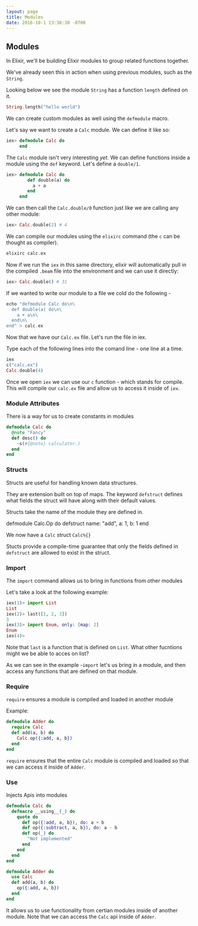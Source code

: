 ```yaml
---
layout: page
title: Modules
date: 2016-10-1 13:38:30 -0700
---
```


## Modules

In Elixir, we'll be building Elixir modules to group related functions together.

We've already seen this in action when using previous modules, such as the `String`.

Looking below we see the module `String` has a function `length` defined on it.

```elixir
String.length("hello world")
```

We can create custom modules as well using the `defmodule` macro.

Let's say we want to create a `Calc` module. We can define it like so:

```elixir
iex> defmodule Calc do
     end
```

The `Calc` module isn't very interesting _yet_. We can define functions inside a module using the `def` keyword. Let's define a `double/1`.

```elixir
iex> defmodule Calc do
        def double(a) do
          a + a
        end
     end
```

We can then call the `Calc.double/0` function just like we are calling any other module:

```elixir
iex> Calc.double(2) # 4
```

We can compile our modules using the `elixirc` command (the `c` can be thought as compiler).

```elixir
elixirc calc.ex
```

Now if we run the `iex` in this same directory, elixir will automatically pull in the compiled `.beam` file into the environment and we can use it directly:

```elixir
iex> Calc.double() # 31
```

If we wanted to write our module to a file we cold do the following - 

```elixir
echo "defmodule Calc do\n\
  def double(a) do\n\
    a + a\n\
  end\n\
end" > calc.ex
```
Now that we have our `Calc.ex` file. Let's run the file in iex. 

Type each of the following lines into the comand line - one line at a time.

```elixir
iex
c("calc.ex")
Calc.double(4)
```

Once we open `iex` we can use our `c` function - which stands for compile. This will compile our `calc.ex` file and allow us to access it inside of `iex`.

### Module Attributes

There is a way for us to create constants in modules

```elixir
defmodule Calc do
  @note "Fancy"
  def desc() do
    ~s(#{@note} calculator.)
  end
end
```


### Structs

Structs are useful for handling known data structures. 

They are extension built on top of maps. The keyword `defstruct` defines what fields the struct will have along with their default values.

Structs take the name of the module they are defined in. 

defmodule Calc.Op do
  defstruct name: "add", a: 1, b: 1
end

We now have a `Calc` struct `Calc%{}`

Stucts provide a compile-time guarantee that only the fields defined in `defstruct` are allowed to exist in the struct. 


### Import
The `import` command allows us to bring in functions from other modules

Let's take a look at the following example:

```elixir
iex(1)> import List
List
iex(2)> last([1, 2, 3])
3
iex(3)> import Enum, only: [map: 2]
Enum
iex(4)> 
```

Note that `last` is a function that is defined on `List`. What other fucntions might we be able to acces on list?

As we can see in the example -`import` let's us bring in a module, and then access any functions that are defined on that module.  


### Require

`require` ensures a module is compiled and loaded in another module 

Example:

```elixir
defmodule Adder do
  require Calc
  def add(a, b) do
    Calc.op({:add, a, b})
  end
end
```

`require` ensures that the entire `Calc` module is compiled and loaded so that we can access it inside of `Adder`.

### Use
Injects Apis into modules

```elixir
defmodule Calc do
  defmacro __using__(_) do
    quote do
      def op({:add, a, b}), do: a + b
      def op({:subtract, a, b}), do: a - b
      def op(_) do
        "Not implemented"
      end
    end
  end
end
```

```elixir
defmodule Adder do
  use Calc
  def add(a, b) do
    op({:add, a, b})
  end
end
```

It allows us to use functionality from certian modules inside of another module. Note that we can access the `Calc` api inside of `Adder`.

